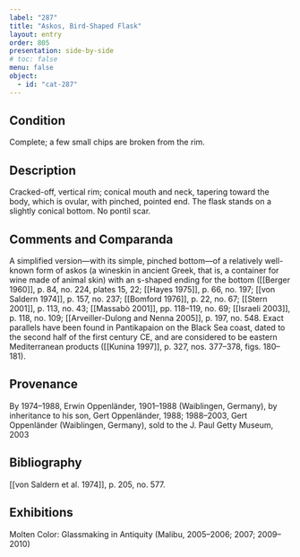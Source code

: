```yaml
---
label: "287"
title: "Askos, Bird-Shaped Flask"
layout: entry
order: 805
presentation: side-by-side
# toc: false
menu: false
object:
  - id: "cat-287"
---
```


## Condition

Complete; a few small chips are broken from the rim.

## Description

Cracked-off, vertical rim; conical mouth and neck, tapering toward the body, which is ovular, with pinched, pointed end. The flask stands on a slightly conical bottom. No pontil scar.

## Comments and Comparanda

A simplified version—with its simple, pinched bottom—of a relatively well-known form of askos (a wineskin in ancient Greek, that is, a container for wine made of animal skin) with an s-shaped ending for the bottom ([[Berger 1960]], p. 84, no. 224, plates 15, 22; [[Hayes 1975]], p. 66, no. 197; [[von Saldern 1974]], p. 157, no. 237; [[Bomford 1976]], p. 22, no. 67; [[Stern 2001]], p. 113, no. 43; [[Massabò 2001]], pp. 118–119, no. 69; [[Israeli 2003]], p. 118, no. 109; [[Arveiller-Dulong and Nenna 2005]], p. 197, no. 548. Exact parallels have been found in Pantikapaion on the Black Sea coast, dated to the second half of the first century CE, and are considered to be eastern Mediterranean products ([[Kunina 1997]], p. 327, nos. 377–378, figs. 180–181).

## Provenance

By 1974–1988, Erwin Oppenländer, 1901–1988 (Waiblingen, Germany), by inheritance to his son, Gert Oppenländer, 1988; 1988–2003, Gert Oppenländer (Waiblingen, Germany), sold to the J. Paul Getty Museum, 2003

## Bibliography

[[von Saldern et al. 1974]], p. 205, no. 577.

## Exhibitions

Molten Color: Glassmaking in Antiquity (Malibu, 2005–2006; 2007; 2009–2010)

